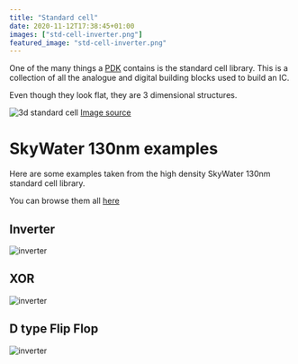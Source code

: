 ```yaml
---
title: "Standard cell"
date: 2020-11-12T17:38:45+01:00
images: ["std-cell-inverter.png"]
featured_image: "std-cell-inverter.png"
---
```


One of the many things a [PDK](/terminology/pdk) contains is the standard cell library.
This is a collection of all the analogue and digital building blocks used to build an IC.

Even though they look flat, they are 3 dimensional structures.

![3d standard cell](/standardcell-3d.png) [Image source](https://en.wikipedia.org/wiki/File:Eda-fabrication.PNG)

# SkyWater 130nm examples

Here are some examples taken from the high density SkyWater 130nm standard cell library.

You can browse them all [here](https://antmicro-skywater-pdk-docs.readthedocs.io/en/test-submodules-in-rtd/contents/libraries/sky130_fd_sc_hd/README.html)

## Inverter

![inverter](/std-cell-inverter.png)

## XOR

![inverter](/std-cell-xor2.png)

## D type Flip Flop

![inverter](/std-cell-dflop.png)

